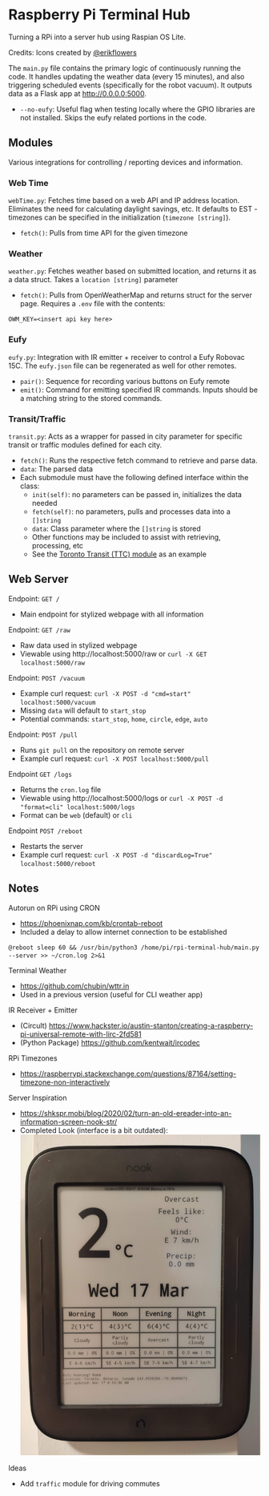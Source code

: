 # Raspberry Pi Terminal Hub
Turning a RPi into a server hub using Raspian OS Lite.

Credits: Icons created by [@erikflowers](https://github.com/erikflowers/weather-iconss)

The `main.py` file contains the primary logic of continuously running the code. It handles updating the weather data (every 15 minutes), and also triggering scheduled events (specifically for the robot vacuum). It outputs data as a Flask app at http://0.0.0.0:5000.
* `--no-eufy`: Useful flag when testing locally where the GPIO libraries are not installed. Skips the eufy related portions in the code.

## Modules
Various integrations for controlling / reporting devices and information.

### Web Time
`webTime.py`: Fetches time based on a web API and IP address location. Eliminates the need for calculating daylight savings, etc. It defaults to EST - timezones can be specified in the initialization (`timezone [string]`).
* `fetch()`: Pulls from time API for the given timezone

### Weather
`weather.py`: Fetches weather based on submitted location, and returns it as a data struct. Takes a `location [string]` parameter
* `fetch()`: Pulls from OpenWeatherMap and returns struct for the server page. Requires a `.env` file with the contents:
```
OWM_KEY=<insert api key here>
```

### Eufy
`eufy.py`: Integration with IR emitter + receiver to control a Eufy Robovac 15C. The `eufy.json` file can be regenerated as well for other remotes.
* `pair()`: Sequence for recording various buttons on Eufy remote
* `emit()`: Command for emitting specified IR commands. Inputs should be a matching string to the stored commands.

### Transit/Traffic
`transit.py`: Acts as a wrapper for passed in city parameter for specific transit or traffic modules defined for each city.
* `fetch()`: Runs the respective fetch command to retrieve and parse data.
* `data`: The parsed data
* Each submodule must have the following defined interface within the class:
   * `init(self)`: no parameters can be passed in, initializes the data needed
   * `fetch(self)`: no parameters, pulls and processes data into a `[]string`
   * `data`: Class parameter where the `[]string` is stored
   * Other functions may be included to assist with retrieving, processing, etc
   * See the [Toronto Transit (TTC) module](./src/modules/ttc.py) as an example

## Web Server
Endpoint: `GET /`
* Main endpoint for stylized webpage with all information

Endpoint: `GET /raw`
* Raw data used in stylized webpage
* Viewable using http://localhost:5000/raw or `curl -X GET localhost:5000/raw`

Endpoint: `POST /vacuum`
* Example curl request: `curl -X POST -d "cmd=start" localhost:5000/vacuum`
* Missing `data` will default to `start_stop`
* Potential commands: `start_stop`, `home`, `circle`, `edge`, `auto`

Endpoint: `POST /pull`
* Runs `git pull` on the repository on remote server
* Example curl request: `curl -X POST localhost:5000/pull`

Endpoint `GET /logs`
* Returns the `cron.log` file
* Viewable using http://localhost:5000/logs or `curl -X POST -d "format=cli" localhost:5000/logs`
* Format can be `web` (default) or `cli`

Endpoint `POST /reboot`
* Restarts the server
* Example curl request: `curl -X POST -d "discardLog=True" localhost:5000/reboot`

## Notes
Autorun on RPi using CRON
* https://phoenixnap.com/kb/crontab-reboot
* Included a delay to allow internet connection to be established
```
@reboot sleep 60 && /usr/bin/python3 /home/pi/rpi-terminal-hub/main.py --server >> ~/cron.log 2>&1
```

Terminal Weather
* https://github.com/chubin/wttr.in
* Used in a previous version (useful for CLI weather app)

IR Receiver + Emitter
* (Circult) https://www.hackster.io/austin-stanton/creating-a-raspberry-pi-universal-remote-with-lirc-2fd581
* (Python Package) https://github.com/kentwait/ircodec

RPi Timezones
* https://raspberrypi.stackexchange.com/questions/87164/setting-timezone-non-interactively

Server Inspiration
* https://shkspr.mobi/blog/2020/02/turn-an-old-ereader-into-an-information-screen-nook-str/
* Completed Look (interface is a bit outdated): ![](./media/NST_display.jpg)

Ideas
* Add `traffic` module for driving commutes

